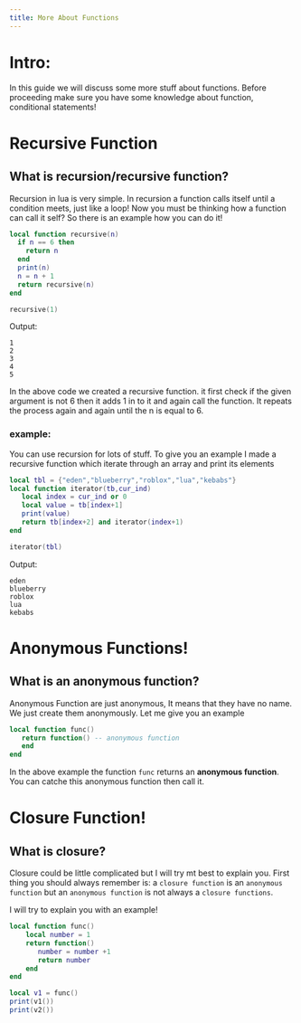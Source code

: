 ```yaml
---
title: More About Functions
---
```

# Intro:
In this guide we will discuss some more stuff about functions. Before proceeding make sure you have some knowledge about function, conditional statements!

# Recursive Function
## What is recursion/recursive function?
Recursion in lua is very simple. In recursion a function calls itself until a condition meets, just like a loop!
Now you must be thinking how a function can call it self?
So there is an example how you can do it!

```lua
local function recursive(n)
  if n == 6 then
    return n
  end
  print(n)
  n = n + 1
  return recursive(n)
end

recursive(1)
```
Output:
```
1
2
3
4
5
```
In the above code we created a recursive function. it first check if the given argument is not 6 then it adds 1 in to it and again call the function.
It repeats the process again and again until the n is equal to 6.

### example:
You can use recursion for lots of stuff. To give you an example I made a recursive function which iterate through an array and print its elements
```lua
local tbl = {"eden","blueberry","roblox","lua","kebabs"}
local function iterator(tb,cur_ind)
   local index = cur_ind or 0
   local value = tb[index+1]
   print(value)
   return tb[index+2] and iterator(index+1)
end

iterator(tbl)
```
Output:

```
eden
blueberry
roblox
lua
kebabs
```

# Anonymous Functions!
## What is an anonymous function?
Anonymous Function are just anonymous, It means that they have no name. We just create them anonymously.
Let me give you an example 
```lua
local function func()
   return function() -- anonymous function
   end
end
```
In the above example the function ``func`` returns an **anonymous function**. You can catche this anonymous function then call it.


# Closure Function!
## What is closure?
Closure could be little complicated but I will try mt best to explain you.
First thing you should always remember is: a `closure function` is an `anonymous function` but an `anonymous function` is not always a `closure functions`.

I will try to explain you with an example!
```lua
local function func()
    local number = 1
    return function()
       number = number +1
       return number
    end
end

local v1 = func()
print(v1())
print(v2())
```
 




